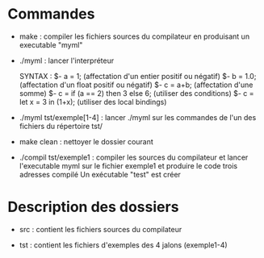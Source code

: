 # Commandes

* make : compiler les fichiers sources du compilateur en produisant un executable "myml"

* ./myml : lancer l'interpréteur

  	 SYNTAX :
	 $- a = 1;  (affectation d'un entier positif ou négatif)
	 $- b = 1.0;  (affectation d'un float positif ou négatif)
	 $- c = a+b; (affectation d'une somme)
	 $- c = if (a == 2) then 3 else 6;  (utiliser des conditions)
	 $- c = let x = 3 in (1+x);  (utiliser des local bindings)
	 
* ./myml tst/exemple[1-4]  :  lancer ./myml sur les commandes de l'un des fichiers du répertoire tst/


* make clean : nettoyer le dossier courant


* ./compil tst/exemple1 : compiler les sources du compilateur et lancer l'executable myml sur le fichier exemple1 et produire le code trois adresses compilé
  	   		  Un exécutable "test" est créer



# Description des dossiers 

* src : contient les fichiers sources du compilateur

* tst : contient les fichiers d'exemples des 4 jalons (exemple1-4)

